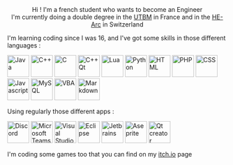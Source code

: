 <center>Hi ! I'm a french student who wants to become an Engineer</center>
<center>I'm currently doing a double degree in the <a href="https://www.utbm.fr">UTBM</a> in France and in the <a href="https://www.he-arc.ch">HE-Arc</a> in Switzerland</center>

I'm learning coding since I was 16, and I've got some skills in those different languages :

<p>
<img src="https://user-images.githubusercontent.com/76498664/111077508-5dc35800-84f1-11eb-8af5-b90b740425bd.png" alt="Java" width="50" height="50"/>
<img src="https://user-images.githubusercontent.com/76498664/111076647-7598dd00-84ed-11eb-92dc-1edcd47ddc04.png" alt="C++" width="50" height="50"/>
<img src="https://user-images.githubusercontent.com/76498664/111076660-85182600-84ed-11eb-8686-71077e74bcb8.png" alt="C" width="50" height="50"/>
<img src="https://user-images.githubusercontent.com/76498664/111076671-92351500-84ed-11eb-84eb-22693b0c4566.png" alt="C++ Qt" width="50" height="50"/>
<img src="https://user-images.githubusercontent.com/76498664/111076746-dc1dfb00-84ed-11eb-8f06-1fbb07933ac2.png" alt="Lua" width="50" height="50"/>
<img src="https://user-images.githubusercontent.com/76498664/111076755-ea6c1700-84ed-11eb-99f5-11673a0e09f8.png" alt="Python" width="50" height="50"/>
<img src="https://user-images.githubusercontent.com/76498664/111077379-d83fa800-84f0-11eb-8d5d-44a39341b04b.png" alt="HTML" width="50" height="50"/>
<img src="https://user-images.githubusercontent.com/76498664/111076769-fd7ee700-84ed-11eb-8e8c-ec085f21194c.png" alt="PHP" width="50" height="50"/>
<img src="https://user-images.githubusercontent.com/76498664/111076779-0cfe3000-84ee-11eb-937a-0b79a3b003df.png" alt="CSS" width="50" height="50"/>
<img src="https://user-images.githubusercontent.com/76498664/111076795-24d5b400-84ee-11eb-99fa-b85f8be05833.png" alt="Javascript" width="50" height="50"/>
<img src="https://user-images.githubusercontent.com/76498664/111076840-65cdc880-84ee-11eb-96b5-82f47cb4935a.png" alt="MySQL" width="50" height="50"/>
<img src="https://user-images.githubusercontent.com/76498664/111077075-6f0b6500-84ef-11eb-8627-0a7c39a8e092.png" alt="VBA" width="50" height="50"/>
<img src="https://user-images.githubusercontent.com/76498664/111077151-b72a8780-84ef-11eb-877e-ac21537c2b04.png" alt="Markdown" width="50" height="50"/>
</p>

Using regularly those different apps :

<p>
<img src="https://user-images.githubusercontent.com/76498664/111076963-e2f93d80-84ee-11eb-88d3-e2d7164bdae8.png" alt="Discord" width="50" height="50"/>
<img src="https://user-images.githubusercontent.com/76498664/111076983-fc9a8500-84ee-11eb-8457-aece73a1ccf8.png" alt="Microsoft Teams" width="50" height="50"/>
<img src="https://user-images.githubusercontent.com/76498664/111076990-0e7c2800-84ef-11eb-9630-cecebbf3360b.png" alt="Visual Studio Code" width="50" height="50"/>
<img src="https://user-images.githubusercontent.com/76498664/111077012-25227f00-84ef-11eb-8367-7f7067e7ff37.png" alt="Eclipse" width="50" height="50"/>
<img src="https://user-images.githubusercontent.com/76498664/111077020-31a6d780-84ef-11eb-936b-d0699da2f1af.png" alt="Jetbrains" width="50" height="50"/>
<img src="https://user-images.githubusercontent.com/76498664/111077046-4c794c00-84ef-11eb-8067-c069e98c31fd.png" alt="Aseprite" width="50" height="50"/>
<img src="https://user-images.githubusercontent.com/76498664/111077122-95310500-84ef-11eb-97c6-f842c29128c0.png" alt="Qt creator" width="50" height="50"/>
</p>

I'm coding some games too that you can find on my <a href="https://reezer01.itch.io">itch.io</a> page

